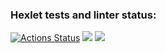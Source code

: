 ### Hexlet tests and linter status:

[![Actions Status](https://github.com/logos722/frontend-project-44/workflows/hexlet-check/badge.svg)](https://github.com/logos722/frontend-project-44/actions)
<a href="https://codeclimate.com/github/logos722/frontend-project-44/maintainability"><img src="https://api.codeclimate.com/v1/badges/af9c4d6793386ed3375c/maintainability" /></a>
<a href="https://codeclimate.com/github/logos722/frontend-project-44/test_coverage"><img src="https://api.codeclimate.com/v1/badges/af9c4d6793386ed3375c/test_coverage" /></a>
